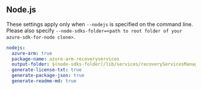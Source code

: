 ## Node.js

These settings apply only when `--nodejs` is specified on the command line.
Please also specify `--node-sdks-folder=<path to root folder of your azure-sdk-for-node clone>`.

``` yaml $(nodejs)
nodejs:
  azure-arm: true
  package-name: azure-arm-recoveryservices
  output-folder: $(node-sdks-folder)/lib/services/recoveryServicesManagement
  generate-license-txt: true
  generate-package-json: true
  generate-readme-md: true
```
